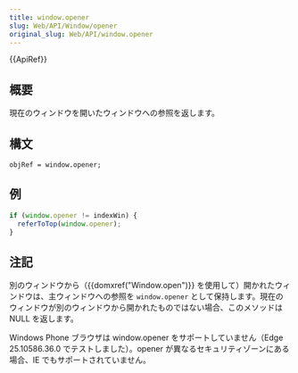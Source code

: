 ```yaml
---
title: window.opener
slug: Web/API/Window/opener
original_slug: Web/API/window.opener
---
```


{{ApiRef}}

## 概要

現在のウィンドウを開いたウィンドウへの参照を返します。

## 構文

```
objRef = window.opener;
```

## 例

```js
if (window.opener != indexWin) {
  referToTop(window.opener);
}
```

## 注記

別のウィンドウから（{{domxref("Window.open")}} を使用して）開かれたウィンドウは、主ウィンドウへの参照を `window.opener` として保持します。現在のウィンドウが別のウィンドウから開かれたものではない場合、このメソッドは NULL を返します。

Windows Phone ブラウザは window\.opener をサポートしていません（Edge 25.10586.36.0 でテストしました）。opener が異なるセキュリティゾーンにある場合、IE でもサポートされていません。
